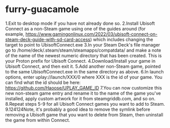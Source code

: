 # furry-guacamole

1.Exit to desktop mode if you have not already done so.
2.Install Ubisoft Connect as a non-Steam game using one of the guides around (for example, https://www.gamingonlinux.com/2022/03/ubisoft-connect-on-steam-deck-guide-with-sd-card-access) which includes changing the target to point to UbisoftConnect.exe
3.In your Steam Deck's file manager go to /home/deck/.steam/steam/steamapps/compatdata/ and make a note of the name of the newest numeric directory that has been created. This is your Proton prefix for Ubisoft Connect.
4.Download/Install your game in Ubisoft Connect, and then exit it.
5.Add another non-Steam game, pointed to the same UbisoftConnect.exe in the same directory as above.
6.In launch options, enter uplay://launch/XXX/0 where XXX is the id of your game. You can find what the id should be here: https://github.com/Haoose/UPLAY_GAME_ID
7.You can now customize this new non-steam game entry and rename it to the name of the game you've installed, apply custom artwork for it from steamgriddb.com, and so on.
8.Repeat steps 5-9 for all Ubisoft Connect games you want to add to Steam.
9.124124Note, it's probably a good idea to remove the symlink before removing a Ubisoft game that you want to delete from Steam, then uninstall the game from within Connect.
